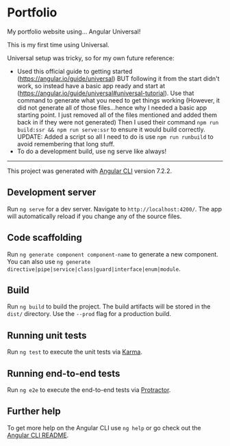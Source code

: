 # Portfolio

My portfolio website using... Angular Universal!

This is my first time using Universal.

Universal setup was tricky, so for my own future reference:

- Used this official guide to getting started (https://angular.io/guide/universal) BUT following it from the start didn't work, so instead have a basic app ready and start at (https://angular.io/guide/universal#universal-tutorial). Use that command to generate what you need to get things working (However, it did not generate all of those files...hence why I needed a basic app starting point. I just removed all of the files mentioned and added them back in if they were not generated) Then I used their command `npm run build:ssr && npm run serve:ssr` to ensure it would build correctly. UPDATE: Added a script so all I need to do is use `npm run runbuild` to avoid remembering that long stuff.
- To do a development build, use ng serve like always!

---

This project was generated with [Angular CLI](https://github.com/angular/angular-cli) version 7.2.2.

## Development server

Run `ng serve` for a dev server. Navigate to `http://localhost:4200/`. The app will automatically reload if you change any of the source files.

## Code scaffolding

Run `ng generate component component-name` to generate a new component. You can also use `ng generate directive|pipe|service|class|guard|interface|enum|module`.

## Build

Run `ng build` to build the project. The build artifacts will be stored in the `dist/` directory. Use the `--prod` flag for a production build.

## Running unit tests

Run `ng test` to execute the unit tests via [Karma](https://karma-runner.github.io).

## Running end-to-end tests

Run `ng e2e` to execute the end-to-end tests via [Protractor](http://www.protractortest.org/).

## Further help

To get more help on the Angular CLI use `ng help` or go check out the [Angular CLI README](https://github.com/angular/angular-cli/blob/master/README.md).
